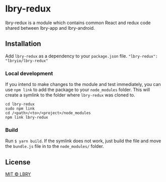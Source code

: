 # lbry-redux
lbry-redux is a module which contains common React and redux code shared between lbry-app and lbry-android.

## Installation
Add `lbry-redux` as a dependency to your `package.json` file.
`"lbry-redux": "lbryio/lbry-redux"`

### Local development
If you intend to make changes to the module and test immediately, you can use `npm link` to add the package to your `node_modules` folder. This will create a symlink to the folder where `lbry-redux` was cloned to.
```
cd lbry-redux
sudo npm link
cd /<path>/<to>/<project>/node_modules
npm link lbry-redux
````

### Build
Run `$ yarn build`. If the symlink does not work, just build the file and move the `bundle.js` file in to the `node_modules/` folder.

## License

[MIT © LBRY](LICENSE)
